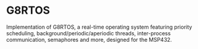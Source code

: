 # G8RTOS
Implementation of G8RTOS, a real-time operating system featuring priority scheduling, background/periodic/aperiodic threads, inter-process communication, semaphores and more, designed for the MSP432.
